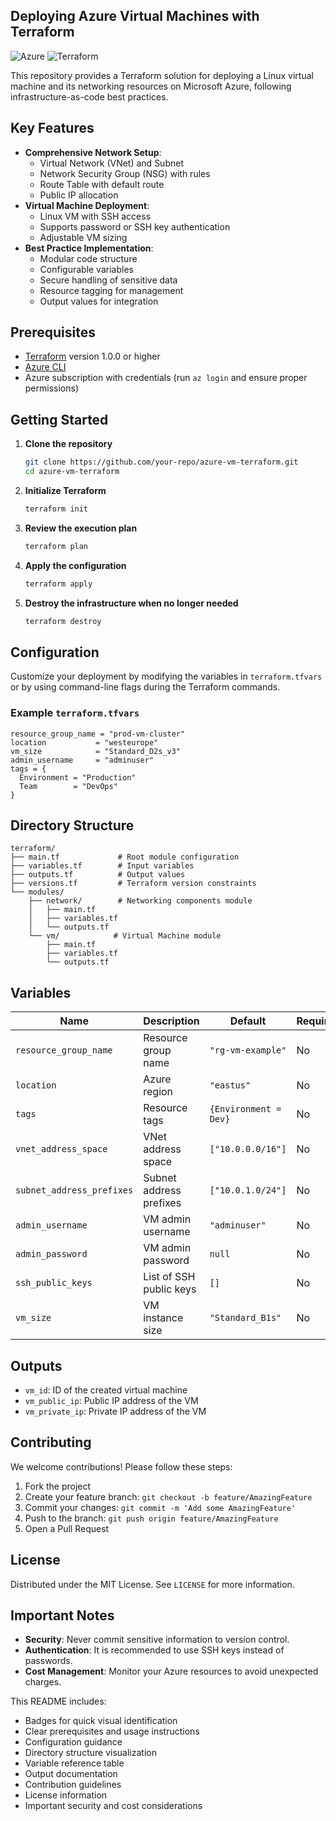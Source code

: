 ## Deploying Azure Virtual Machines with Terraform

![Azure](https://img.shields.io/badge/azure-%230072C6.svg?logo=microsoft-azure&logoColor=white)
![Terraform](https://img.shields.io/badge/terraform-%235835CC.svg?logo=terraform&logoColor=white)

This repository provides a Terraform solution for deploying a Linux virtual machine and its networking resources on Microsoft Azure, following infrastructure-as-code best practices.

## Key Features

- **Comprehensive Network Setup**:
  - Virtual Network (VNet) and Subnet
  - Network Security Group (NSG) with rules
  - Route Table with default route
  - Public IP allocation
- **Virtual Machine Deployment**:
  - Linux VM with SSH access
  - Supports password or SSH key authentication
  - Adjustable VM sizing
- **Best Practice Implementation**:
  - Modular code structure
  - Configurable variables
  - Secure handling of sensitive data
  - Resource tagging for management
  - Output values for integration

## Prerequisites

- [Terraform](https://www.terraform.io/downloads) version 1.0.0 or higher
- [Azure CLI](https://docs.microsoft.com/cli/azure/install-azure-cli)
- Azure subscription with credentials (run `az login` and ensure proper permissions)

## Getting Started

1. **Clone the repository**
   ```bash
   git clone https://github.com/your-repo/azure-vm-terraform.git
   cd azure-vm-terraform
   ```
2. **Initialize Terraform**
   ```bash
   terraform init
   ```
3. **Review the execution plan**
   ```bash
   terraform plan
   ```
4. **Apply the configuration**
   ```bash
   terraform apply
   ```
5. **Destroy the infrastructure when no longer needed**
   ```bash
   terraform destroy
   ```

## Configuration

Customize your deployment by modifying the variables in `terraform.tfvars` or by using command-line flags during the Terraform commands.

### Example `terraform.tfvars`
```hcl
resource_group_name = "prod-vm-cluster"
location           = "westeurope"
vm_size            = "Standard_D2s_v3"
admin_username     = "adminuser"
tags = {
  Environment = "Production"
  Team        = "DevOps"
}
```

## Directory Structure
```
terraform/
├── main.tf             # Root module configuration
├── variables.tf        # Input variables
├── outputs.tf          # Output values
├── versions.tf         # Terraform version constraints
└── modules/
    ├── network/        # Networking components module
    │   ├── main.tf
    │   ├── variables.tf
    │   └── outputs.tf
    └── vm/            # Virtual Machine module
        ├── main.tf
        ├── variables.tf
        └── outputs.tf
```

## Variables

| Name                      | Description                     | Default                     | Required |
|---------------------------|---------------------------------|-----------------------------|----------|
| `resource_group_name`     | Resource group name             | `"rg-vm-example"`           | No       |
| `location`                | Azure region                   | `"eastus"`                  | No       |
| `tags`                    | Resource tags                   | `{Environment = Dev}`      | No       |
| `vnet_address_space`      | VNet address space              | `["10.0.0.0/16"]`          | No       |
| `subnet_address_prefixes` | Subnet address prefixes          | `["10.0.1.0/24"]`          | No       |
| `admin_username`         | VM admin username                | `"adminuser"`              | No       |
| `admin_password`         | VM admin password                | `null`                     | No       |
| `ssh_public_keys`        | List of SSH public keys         | `[]`                        | No       |
| `vm_size`                 | VM instance size                | `"Standard_B1s"`           | No       |

## Outputs

- `vm_id`: ID of the created virtual machine
- `vm_public_ip`: Public IP address of the VM
- `vm_private_ip`: Private IP address of the VM

## Contributing

We welcome contributions! Please follow these steps:

1. Fork the project
2. Create your feature branch: `git checkout -b feature/AmazingFeature`
3. Commit your changes: `git commit -m 'Add some AmazingFeature'`
4. Push to the branch: `git push origin feature/AmazingFeature`
5. Open a Pull Request

## License

Distributed under the MIT License. See `LICENSE` for more information.

## Important Notes

- **Security**: Never commit sensitive information to version control.
- **Authentication**: It is recommended to use SSH keys instead of passwords.
- **Cost Management**: Monitor your Azure resources to avoid unexpected charges.

This README includes:
- Badges for quick visual identification
- Clear prerequisites and usage instructions
- Configuration guidance
- Directory structure visualization
- Variable reference table
- Output documentation
- Contribution guidelines
- License information
- Important security and cost considerations


